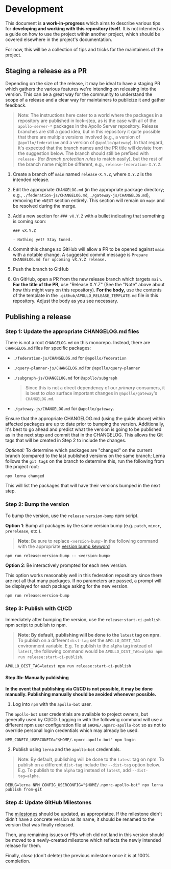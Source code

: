 # Development

This document is __a work-in-progress__ which aims to describe various tips for __developing and working with this repository itself__.  It is not intended as a guide on how to use the project within another project, which should be covered elsewhere in the project's documentation.

For now, this will be a collection of tips and tricks for the maintainers of the project.

## Staging a release as a PR

Depending on the size of the release, it may be ideal to have a staging PR which gathers the various features we're intending on releasing into the version.  This can be a great way for the community to understand the scope of a release and a clear way for maintainers to publicize it and gather feedback.

> Note: The instructions here cater to a world where the packages in a repository are published in lock-step, as is the case with all of the `apollo-server-*` packages in the Apollo Server repository.  Release branches are still a good idea, but in this repository it quite possible that there are multiple versions involved (e.g., a version of `@apollo/federation` and a version of `@apollo/gateway`).  In that regard, it's expected that the branch names and the PR title will deviate from the suggestion below.  The branch should still be prefixed with `release-` (for _Branch protection rules_ to match easily), but the rest of the branch name might be different, e.g., `release-federation-X.Y.Z`.

1. Create a branch off `main` named `release-X.Y.Z`, where `X.Y.Z` is the intended release.
2. Edit the appropriate `CHANGELOG.md` (in the appropriate package directory; e.g., `./federation-js/CHANGELOG.md`, `./gateway-js/CHANGELOG.md`), removing the `vNEXT` section entirely.  This section will remain on `main` and be resolved during the merge.
3. Add a new section for `### vX.Y.Z` with a bullet indicating that something is coming soon:

   ```
   ### vX.Y.Z

   - Nothing yet! Stay tuned.
   ```

4. Commit this change so GitHub will allow a PR to be opened against `main` with a notable change.  A suggested commit message is `Prepare CHANGELOG.md for upcoming vX.Y.Z release.`
5. Push the branch to GitHub
6. On GitHub, open a PR from the new release branch which targets `main`.
   __For the title of the PR__, use "Release X.Y.Z" (See the "Note" above about how this might vary on this repository).  __For the body,__ use the contents of the template in the `.github/APOLLO_RELEASE_TEMPLATE.md` file in this repository.  Adjust the body as you see necessary.

## Publishing a release

### Step 1: Update the appropriate CHANGELOG.md files

There is not a root `CHANGELOG.md` on this monorepo.  Instead, there are `CHANGELOG.md` files for specific packages:
 
- `./federation-js/CHANGELOG.md` for `@apollo/federation`
- `./query-planner-js/CHANGELOG.md` for `@apollo/query-planner`
- `./subgraph-js/CHANGELOG.md` for `@apollo/subgraph`

  > Since this is not a direct dependency of our _primary_ consumers, it is best to *also* surface important changes in `@apollo/gateway`'s `CHANGELOG.md`.
- `./gateway-js/CHANGELOG.md` for `@apollo/gateway`.

Ensure that the appropriate CHANGELOG.md (using the guide above) within affected packages are up to date prior to bumping the version.  Additionally, it's best to go ahead and predict what the version is going to be published as in the next step and commit that in the CHANGELOG.  This allows the Git tags that will be created in Step 2 to include the changes.

_Optional:_ To determine which packages are "changed" on the current branch (compared to the last published versions on the same branch; Lerna follows the `git tag`s on the branch to determine this, run the following from the project root:

```
npx lerna changed
```

This will list the packages that will have their versions bumped in the next step.

### Step 2: Bump the version

To bump the version, use the `release:version-bump` npm script.

   __Option 1__: Bump all packages by the same version bump (e.g. `patch`, `minor`, `prerelease`, etc.).

   > __Note__: Be sure to replace `<version-bump>` in the following command with the appropriate [version bump keyword](https://github.com/lerna/lerna/tree/f6e7a13e60/commands/version#semver-bump)

   ```
   npm run release:version-bump -- <version-bump>
   ```

   __Option 2__: Be interactively prompted for each new version.

   This option works reasonably well in this federation repositiory since there are not all that many packages.  If no parameters are passed, a prompt will be displayed for each package asking for the new version.

   ```
   npm run release:version-bump
   ```


### Step 3: Publish with CI/CD

Immediately after bumping the version, use the `release:start-ci-publish` npm script to publish to npm.

> __Note: By default, publishing will be done to the `latest` tag on npm.__  To publish on a different `dist-tag` set the `APOLLO_DIST_TAG` environment variable.  E.g. To publish to the `alpha` tag instead of `latest`, the following command would be `APOLLO_DIST_TAG=alpha npm run release:start-ci-publish`.

```
APOLLO_DIST_TAG=latest npm run release:start-ci-publish
```

#### Step 3b: Manually publishing

__In the event that publishing via CI/CD is not possible, it may be done manually. Publishing manually should be avoided whenever possible.__

1. Log into `npm` with the `apollo-bot` user.

The `apollo-bot` user credentials are available to project owners, but generally used by CI/CD.
Logging in with the following command will use a different npm user configuration file at `$HOME/.npmrc-apollo-bot` so as not to override personal login credentials which may already be used.

```
NPM_CONFIG_USERCONFIG="$HOME/.npmrc-apollo-bot" npm login
```

2. Publish using `lerna` and the `apollo-bot` credentials.


> Note: By default, publishing will be done to the `latest` tag on npm.  To publish on a different `dist-tag` include the `--dist-tag` option below.  E.g. To publish to the `alpha` tag instead of `latest`, add `--dist-tag=alpha`.

```
DEBUG=lerna NPM_CONFIG_USERCONFIG="$HOME/.npmrc-apollo-bot" npx lerna publish from-git
```

### Step 4: Update GitHub Milestones

The [milestones](./milestones) should be updated, as appropriatee.  If the milestone didn't didn't have a concrete version as its name, it should be renamed to the version that was finally released.

Then, any remaining issues or PRs which did not land in this version should be moved to a newly-created milestone which reflects the newly intended release for them.

Finally, _close_ (don't delete) the previous milestone once it is at 100% completion.
